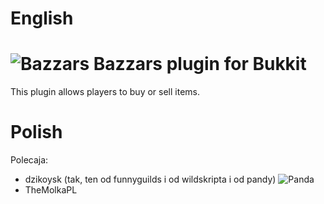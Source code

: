 # English
# ![Bazzars](http://i.imgur.com/e5o2dj9.png) Bazzars plugin for Bukkit

This plugin allows players to buy or sell items.

# __Polish__
Polecaja:
* dzikoysk (tak, ten od funnyguilds i od wildskripta i od pandy) ![Panda](http://screenshu.com/static/uploads/temporary/0j/vg/ze/p2n3gr.jpg)
* TheMolkaPL
